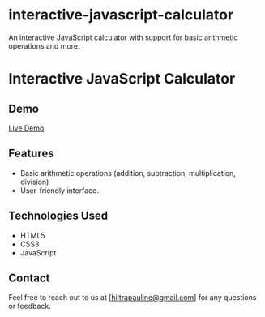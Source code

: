 # interactive-javascript-calculator
An  interactive JavaScript calculator with support for basic arithmetic operations and more.
# Interactive JavaScript Calculator

## Demo
[Live Demo](insert-demo-link-here)

## Features
- Basic arithmetic operations (addition, subtraction, multiplication, division)
- User-friendly interface.

## Technologies Used
- HTML5
- CSS3
- JavaScript

## Contact
Feel free to reach out to us at [hiltrapauline@gmail.com] for any questions or feedback.
